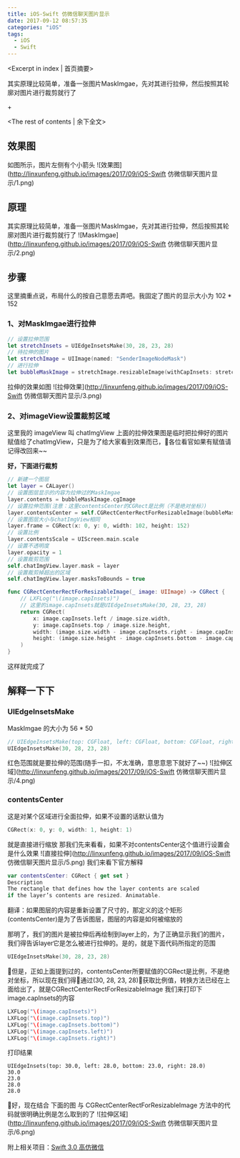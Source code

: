 ```yaml
---
title: iOS-Swift 仿微信聊天图片显示
date: 2017-09-12 08:57:35
categories: "iOS"
tags:
  - iOS
  - Swift
---
```


<Excerpt in index | 首页摘要> 

其实原理比较简单，准备一张图片MaskImgae，先对其进行拉伸，然后按照其轮廓对图片进行裁剪就行了

+<!-- more -->

<The rest of contents | 余下全文>

## 效果图

如图所示，图片左侧有个小箭头
![效果图](http://linxunfeng.github.io/images/2017/09/iOS-Swift 仿微信聊天图片显示/1.png)

## 原理
其实原理比较简单，准备一张图片MaskImgae，先对其进行拉伸，然后按照其轮廓对图片进行裁剪就行了
![MaskImgae](http://linxunfeng.github.io/images/2017/09/iOS-Swift 仿微信聊天图片显示/2.png)

## 步骤
这里摘重点说，布局什么的按自己意愿去弄吧。我固定了图片的显示大小为 102 * 152
### 1、对MaskImgae进行拉伸
```swift
// 设置拉伸范围
let stretchInsets = UIEdgeInsetsMake(30, 28, 23, 28)
// 待拉伸的图片
let stretchImage = UIImage(named: "SenderImageNodeMask")
// 进行拉伸
let bubbleMaskImage = stretchImage.resizableImage(withCapInsets: stretchInsets, resizingMode: .stretch)
```
拉伸的效果如图
![拉伸效果](http://linxunfeng.github.io/images/2017/09/iOS-Swift 仿微信聊天图片显示/3.png)

### 2、对imageView设置裁剪区域
这里我的 imageView 叫   chatImgView
上面的拉伸效果图是临时把拉伸好的图片赋值给了chatImgView，只是为了给大家看到效果而已，各位看官如果有赋值请记得改回来~~

**好，下面进行裁剪**
```swift
// 新建一个图层
let layer = CALayer()
// 设置图层显示的内容为拉伸过的MaskImgae
layer.contents = bubbleMaskImage.cgImage
// 设置拉伸范围(注意：这里contentsCenter的CGRect是比例（不是绝对坐标）)
layer.contentsCenter = self.CGRectCenterRectForResizableImage(bubbleMaskImage)
// 设置图层大小与chatImgView相同
layer.frame = CGRect(x: 0, y: 0, width: 102, height: 152)
// 设置比例
layer.contentsScale = UIScreen.main.scale
// 设置不透明度
layer.opacity = 1
// 设置裁剪范围
self.chatImgView.layer.mask = layer
// 设置裁剪掉超出的区域
self.chatImgView.layer.masksToBounds = true
```
```swift
func CGRectCenterRectForResizableImage(_ image: UIImage) -> CGRect {
    // LXFLog("\(image.capInsets)")
    // 这里的image.capInsets就是UIEdgeInsetsMake(30, 28, 23, 28)
    return CGRect(
        x: image.capInsets.left / image.size.width,
        y: image.capInsets.top / image.size.height,
        width: (image.size.width - image.capInsets.right - image.capInsets.left) / image.size.width,
        height: (image.size.height - image.capInsets.bottom - image.capInsets.top) / image.size.height
    )
}
```
这样就完成了
## 解释一下下
### UIEdgeInsetsMake
MaskImgae 的大小为 56 * 50
```swift
// UIEdgeInsetsMake(top: CGFloat, left: CGFloat, bottom: CGFloat, right: CGFloat)
UIEdgeInsetsMake(30, 28, 23, 28)
```
红色范围就是要拉伸的范围(随手一扣，不太准确，意思意思下就好了~~)
![拉伸区域](http://linxunfeng.github.io/images/2017/09/iOS-Swift 仿微信聊天图片显示/4.png)

### contentsCenter
这是对某个区域进行全面拉伸，如果不设置的话默认值为
```swift
CGRect(x: 0, y: 0, width: 1, height: 1)
```
就是直接进行缩放
那我们先来看看，如果不对contentsCenter这个值进行设置会是什么效果
![直接拉伸](http://linxunfeng.github.io/images/2017/09/iOS-Swift 仿微信聊天图片显示/5.png)
我们来看下官方解释

```swift
var contentsCenter: CGRect { get set }
Description	
The rectangle that defines how the layer contents are scaled
if the layer’s contents are resized. Animatable.
```
翻译：如果图层的内容是重新设置了尺寸的，那定义的这个矩形(contentsCenter)是为了告诉图层，图层的内容是如何被缩放的

那明了，我们的图片是被拉伸后再绘制到layer上的，为了正确显示我们的图片，我们得告诉layer它是怎么被进行拉伸的。是的，就是下面代码所指定的范围
```swift
UIEdgeInsetsMake(30, 28, 23, 28)
```
但是，正如上面提到过的，contentsCenter所要赋值的CGRect是比例，不是绝对坐标，所以现在我们得通过(30, 28, 23, 28)获取比例值，转换方法已经在上面给出了，就是CGRectCenterRectForResizableImage
我们来打印下 image.capInsets的内容
```swift
LXFLog("\(image.capInsets)")
LXFLog("\(image.capInsets.top)")
LXFLog("\(image.capInsets.bottom)")
LXFLog("\(image.capInsets.left)")
LXFLog("\(image.capInsets.right)")
```
打印结果
```
UIEdgeInsets(top: 30.0, left: 28.0, bottom: 23.0, right: 28.0)
30.0
23.0
28.0
28.0
```
好，现在结合 下面的图 与 CGRectCenterRectForResizableImage 方法中的代码就很明确比例是怎么取到的了
![拉伸区域](http://linxunfeng.github.io/images/2017/09/iOS-Swift 仿微信聊天图片显示/6.png)

附上相关项目：[Swift 3.0 高仿微信](https://github.com/LinXunFeng/LXFWeChat)



<div class="github-widget" data-repo="LinXunFeng/LXFWeChat"></div>